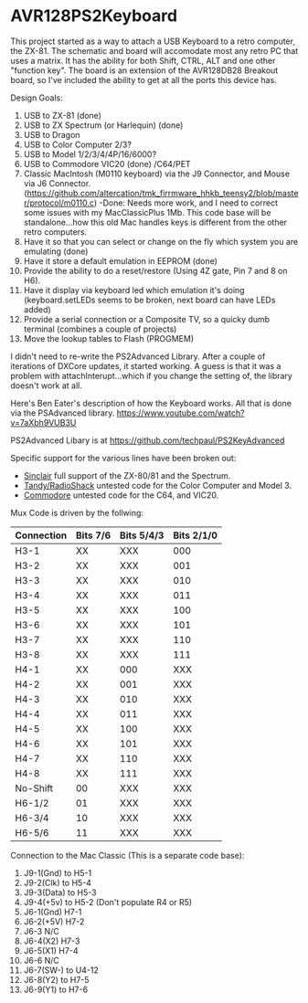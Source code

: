 # AVR128PS2Keyboard
This project started as a way to attach a USB Keyboard to a retro computer, the ZX-81. The schematic and board will
accomodate most any retro PC that uses a matrix. It has the ability for both Shift, CTRL, ALT and one other "function key". The board is an extension of the AVR128DB28 Breakout board, so I've included the ability to get at all the ports this device has.

Design Goals:
1. USB to ZX-81 (done)
1. USB to ZX Spectrum (or Harlequin) (done)
1. USB to Dragon
1. USB to Color Computer 2/3?
1. USB to Model 1/2/3/4/4P/16/6000? 
1. USB to Commodore VIC20 (done) /C64/PET
1. Classic MacIntosh (M0110 keyboard) via the J9 Connector, and Mouse via J6 Connector. (https://github.com/altercation/tmk_firrmware_hhkb_teensy2/blob/master/protocol/m0110.c) -Done: Needs more work, and I need to correct some issues with my MacClassicPlus 1Mb. This code base will be standalone...how this old Mac handles keys is different from the other retro computers.
1. Have it so that you can select or change on the fly which system you are emulating (done)
1. Have it store a default emulation in EEPROM (done)
1. Provide the ability to do a reset/restore (Using 4Z gate, Pin 7 and 8 on H6).
1. Have it display via keyboard led which emulation it's doing (keyboard.setLEDs seems to be broken, next board can have LEDs added)
1. Provide a serial connection or a Composite TV, so a quicky dumb terminal (combines a couple of projects)
1. Move the lookup tables to Flash (PROGMEM)


I didn't need to re-write the PS2Advanced Library. After a couple of iterations of DXCore updates, it started working. A guess is that it was a problem with attachInterupt...which if you change the setting of, the library doesn't work at all.

Here's Ben Eater's description of how the Keyboard works. All that is done via the PSAdvanced library.
https://www.youtube.com/watch?v=7aXbh9VUB3U

PS2Advanced Libary is at https://github.com/techpaul/PS2KeyAdvanced

Specific support for the various lines have been broken out:
- [Sinclair](https://github.com/ITDiscovery/AVR128PS2Keyboard/blob/main/Sinclair.md) full support of the ZX-80/81 and the Spectrum.
- [Tandy/RadioShack](https://github.com/ITDiscovery/AVR128PS2Keyboard/blob/main/TRS.md) untested code for the Color Computer and Model 3.
- [Commodore](https://github.com/ITDiscovery/AVR128PS2Keyboard/blob/main/Commodore.md) untested code for the C64, and VIC20.

Mux Code is driven by the follwing:

| Connection | Bits  7/6 | Bits 5/4/3 | Bits 2/1/0 |
| - | - | - | - |
| H3-1 | XX | XXX | 000 | 
| H3-2 | XX | XXX | 001 | 
| H3-3 | XX | XXX | 010 | 
| H3-4 | XX | XXX | 011 | 
| H3-5 | XX | XXX | 100 | 
| H3-6 | XX | XXX | 101 | 
| H3-7 | XX | XXX | 110 | 
| H3-8 | XX | XXX | 111 | 
| H4-1 | XX | 000 | XXX | 
| H4-2 | XX | 001 | XXX | 
| H4-3 | XX | 010 | XXX | 
| H4-4 | XX | 011 | XXX | 
| H4-5 | XX | 100 | XXX | 
| H4-6 | XX | 101 | XXX | 
| H4-7 | XX | 110 | XXX | 
| H4-8 | XX | 111 | XXX | 
| No-Shift| 00 | XXX | XXX |
| H6-1/2 | 01 | XXX | XXX |
| H6-3/4 | 10 | XXX | XXX |
| H6-5/6 | 11 | XXX | XXX |

Connection to the Mac Classic (This is a separate code base):
1. J9-1(Gnd) to H5-1 
1. J9-2(Clk) to H5-4
1. J9-3(Data) to H5-3
1. J9-4(+5v) to H5-2 (Don't populate R4 or R5)
1. J6-1(Gnd) H7-1
1. J6-2(+5V) H7-2
1. J6-3 N/C
1. J6-4(X2) H7-3
1. J6-5(X1) H7-4
1. J6-6 N/C
1. J6-7(SW-) to U4-12
1. J6-8(Y2) to H7-5
1. J6-9(Y1) to H7-6
